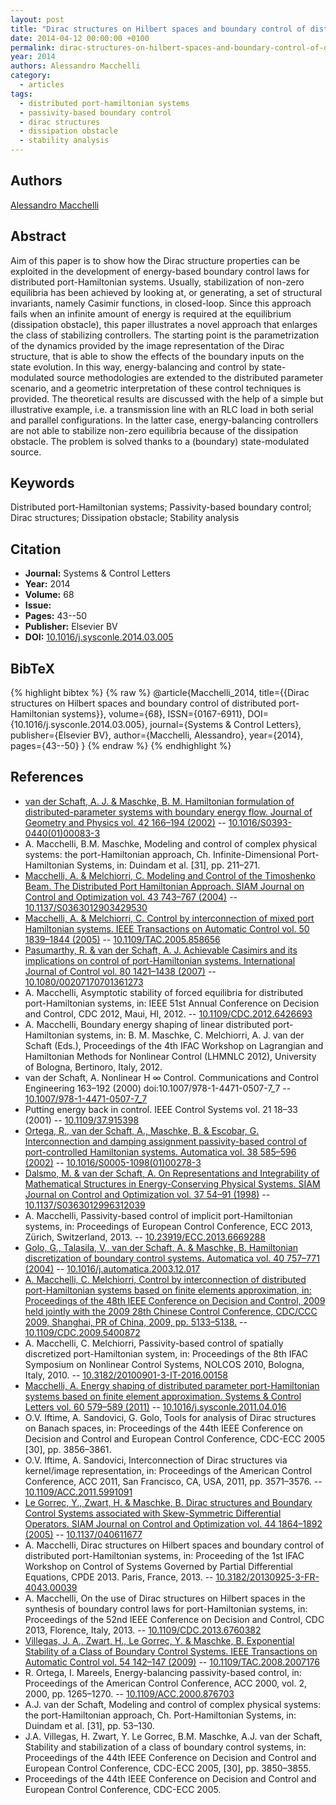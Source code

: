 ```yaml
---
layout: post
title: "Dirac structures on Hilbert spaces and boundary control of distributed port-Hamiltonian systems"
date: 2014-04-12 00:00:00 +0100
permalink: dirac-structures-on-hilbert-spaces-and-boundary-control-of-distributed-port-hamiltonian-systems
year: 2014
authors: Alessandro Macchelli
category:
  - articles
tags:
  - distributed port-hamiltonian systems
  - passivity-based boundary control
  - dirac structures
  - dissipation obstacle
  - stability analysis
---
```

 
## Authors
[Alessandro Macchelli](authors/alessandro_macchelli)
 
## Abstract
Aim of this paper is to show how the Dirac structure properties can be exploited in the development of energy-based boundary control laws for distributed port-Hamiltonian systems. Usually, stabilization of non-zero equilibria has been achieved by looking at, or generating, a set of structural invariants, namely Casimir functions, in closed-loop. Since this approach fails when an infinite amount of energy is required at the equilibrium (dissipation obstacle), this paper illustrates a novel approach that enlarges the class of stabilizing controllers. The starting point is the parametrization of the dynamics provided by the image representation of the Dirac structure, that is able to show the effects of the boundary inputs on the state evolution. In this way, energy-balancing and control by state-modulated source methodologies are extended to the distributed parameter scenario, and a geometric interpretation of these control techniques is provided. The theoretical results are discussed with the help of a simple but illustrative example, i.e. a transmission line with an RLC load in both serial and parallel configurations. In the latter case, energy-balancing controllers are not able to stabilize non-zero equilibria because of the dissipation obstacle. The problem is solved thanks to a (boundary) state-modulated source.
 
## Keywords
Distributed port-Hamiltonian systems; Passivity-based boundary control; Dirac structures; Dissipation obstacle; Stability analysis
 
## Citation
- **Journal:** Systems &amp; Control Letters
- **Year:** 2014
- **Volume:** 68
- **Issue:** 
- **Pages:** 43--50
- **Publisher:** Elsevier BV
- **DOI:** [10.1016/j.sysconle.2014.03.005](https://doi.org/10.1016/j.sysconle.2014.03.005)
 
## BibTeX
{% highlight bibtex %}
{% raw %}
@article{Macchelli_2014,
  title={{Dirac structures on Hilbert spaces and boundary control of distributed port-Hamiltonian systems}},
  volume={68},
  ISSN={0167-6911},
  DOI={10.1016/j.sysconle.2014.03.005},
  journal={Systems &amp; Control Letters},
  publisher={Elsevier BV},
  author={Macchelli, Alessandro},
  year={2014},
  pages={43--50}
}
{% endraw %}
{% endhighlight %}
 
## References
- [van der Schaft, A. J. & Maschke, B. M. Hamiltonian formulation of distributed-parameter systems with boundary energy flow. Journal of Geometry and Physics vol. 42 166–194 (2002)](hamiltonian-formulation-of-distributed-parameter-systems-with-boundary-energy-flow) -- [10.1016/S0393-0440(01)00083-3](https://doi.org/10.1016/S0393-0440(01)00083-3)
- A. Macchelli, B.M. Maschke, Modeling and control of complex physical systems: the port-Hamiltonian approach, Ch. Infinite-Dimensional Port-Hamiltonian Systems, in: Duindam et al. [31], pp. 211–271.
- [Macchelli, A. & Melchiorri, C. Modeling and Control of the Timoshenko Beam. The Distributed Port Hamiltonian Approach. SIAM Journal on Control and Optimization vol. 43 743–767 (2004)](modeling-and-control-of-the-timoshenko-beam-the-distributed-port-hamiltonian-approach) -- [10.1137/S0363012903429530](https://doi.org/10.1137/S0363012903429530)
- [Macchelli, A. & Melchiorri, C. Control by interconnection of mixed port Hamiltonian systems. IEEE Transactions on Automatic Control vol. 50 1839–1844 (2005)](control-by-interconnection-of-mixed-port-hamiltonian-systems) -- [10.1109/TAC.2005.858656](https://doi.org/10.1109/TAC.2005.858656)
- [Pasumarthy, R. & van der Schaft, A. J. Achievable Casimirs and its implications on control of port-Hamiltonian systems. International Journal of Control vol. 80 1421–1438 (2007)](achievable-casimirs-and-its-implications-on-control-of-port-hamiltonian-systems) -- [10.1080/00207170701361273](https://doi.org/10.1080/00207170701361273)
- A. Macchelli, Asymptotic stability of forced equilibria for distributed port-Hamiltonian systems, in: IEEE 51st Annual Conference on Decision and Control, CDC 2012, Maui, HI, 2012. -- [10.1109/CDC.2012.6426693](https://doi.org/10.1109/CDC.2012.6426693)
- A. Macchelli, Boundary energy shaping of linear distributed port-Hamiltonian systems, in: B. M. Maschke, C. Melchiorri, A. J. van der Schaft (Eds.), Proceedings of the 4th IFAC Workshop on Lagrangian and Hamiltonian Methods for Nonlinear Control (LHMNLC 2012), University of Bologna, Bertinoro, Italy, 2012.
- van der Schaft, A. Nonlinear H ∞ Control. Communications and Control Engineering 163–192 (2000) doi:10.1007/978-1-4471-0507-7_7 -- [10.1007/978-1-4471-0507-7_7](https://doi.org/10.1007/978-1-4471-0507-7_7)
- Putting energy back in control. IEEE Control Systems vol. 21 18–33 (2001) -- [10.1109/37.915398](https://doi.org/10.1109/37.915398)
- [Ortega, R., van der Schaft, A., Maschke, B. & Escobar, G. Interconnection and damping assignment passivity-based control of port-controlled Hamiltonian systems. Automatica vol. 38 585–596 (2002)](interconnection-and-damping-assignment-passivity-based-control-of-port-controlled-hamiltonian-systems) -- [10.1016/S0005-1098(01)00278-3](https://doi.org/10.1016/S0005-1098(01)00278-3)
- [Dalsmo, M. & van der Schaft, A. On Representations and Integrability of Mathematical Structures in Energy-Conserving Physical Systems. SIAM Journal on Control and Optimization vol. 37 54–91 (1998)](on-representations-and-integrability-of-mathematical-structures-in-energy-conserving-physical-systems) -- [10.1137/S0363012996312039](https://doi.org/10.1137/S0363012996312039)
- A. Macchelli, Passivity-based control of implicit port-Hamiltonian systems, in: Proceedings of European Control Conference, ECC 2013, Zürich, Switzerland, 2013. -- [10.23919/ECC.2013.6669288](https://doi.org/10.23919/ECC.2013.6669288)
- [Golo, G., Talasila, V., van der Schaft, A. & Maschke, B. Hamiltonian discretization of boundary control systems. Automatica vol. 40 757–771 (2004)](hamiltonian-discretization-of-boundary-control-systems) -- [10.1016/j.automatica.2003.12.017](https://doi.org/10.1016/j.automatica.2003.12.017)
- [A. Macchelli, C. Melchiorri, Control by interconnection of distributed port-Hamiltonian systems based on finite elements approximation, in: Proceedings of the 48th IEEE Conference on Decision and Control, 2009 held jointly with the 2009 28th Chinese Control Conference, CDC/CCC 2009, Shanghai, PR of China, 2009, pp. 5133–5138.](control-by-interconnection-of-distributed-port-hamiltonian-systems-based-on-finite-elements-approximation) -- [10.1109/CDC.2009.5400872](https://doi.org/10.1109/CDC.2009.5400872)
- A. Macchelli, C. Melchiorri, Passivity-based control of spatially discretized port-Hamiltonian system, in: Proceedings of the 8th IFAC Symposium on Nonlinear Control Systems, NOLCOS 2010, Bologna, Italy, 2010. -- [10.3182/20100901-3-IT-2016.00158](https://doi.org/10.3182/20100901-3-IT-2016.00158)
- [Macchelli, A. Energy shaping of distributed parameter port-Hamiltonian systems based on finite element approximation. Systems &amp; Control Letters vol. 60 579–589 (2011)](energy-shaping-of-distributed-parameter-port-hamiltonian-systems-based-on-finite-element-approximation) -- [10.1016/j.sysconle.2011.04.016](https://doi.org/10.1016/j.sysconle.2011.04.016)
- O.V. Iftime, A. Sandovici, G. Golo, Tools for analysis of Dirac structures on Banach spaces, in: Proceedings of the 44th IEEE Conference on Decision and Control and European Control Conference, CDC-ECC 2005 [30], pp. 3856–3861.
- O.V. Iftime, A. Sandovici, Interconnection of Dirac structures via kernel/image representation, in: Proceedings of the American Control Conference, ACC 2011, San Francisco, CA, USA, 2011, pp. 3571–3576. -- [10.1109/ACC.2011.5991091](https://doi.org/10.1109/ACC.2011.5991091)
- [Le Gorrec, Y., Zwart, H. & Maschke, B. Dirac structures and Boundary Control Systems associated with Skew-Symmetric Differential Operators. SIAM Journal on Control and Optimization vol. 44 1864–1892 (2005)](dirac-structures-and-boundary-control-systems-associated-with-skew-symmetric-differential-operators) -- [10.1137/040611677](https://doi.org/10.1137/040611677)
- A. Macchelli, Dirac structures on Hilbert spaces and boundary control of distributed port-Hamiltonian systems, in: Proceeding of the 1st IFAC Workshop on Control of Systems Governed by Partial Differential Equations, CPDE 2013. Paris, France, 2013. -- [10.3182/20130925-3-FR-4043.00039](https://doi.org/10.3182/20130925-3-FR-4043.00039)
- A. Macchelli, On the use of Dirac structures on Hilbert spaces in the synthesis of boundary control laws for port-Hamiltonian systems, in: Proceedings of the 52nd IEEE Conference on Decision and Control, CDC 2013, Florence, Italy, 2013. -- [10.1109/CDC.2013.6760382](https://doi.org/10.1109/CDC.2013.6760382)
- [Villegas, J. A., Zwart, H., Le Gorrec, Y. & Maschke, B. Exponential Stability of a Class of Boundary Control Systems. IEEE Transactions on Automatic Control vol. 54 142–147 (2009)](exponential-stability-of-a-class-of-boundary-control-systems) -- [10.1109/TAC.2008.2007176](https://doi.org/10.1109/TAC.2008.2007176)
- R. Ortega, I. Mareels, Energy-balancing passivity-based control, in: Proceedings of the American Control Conference, ACC 2000, vol. 2, 2000, pp. 1265–1270. -- [10.1109/ACC.2000.876703](https://doi.org/10.1109/ACC.2000.876703)
- A.J. van der Schaft, Modeling and control of complex physical systems: the port-Hamiltonian approach, Ch. Port-Hamiltonian Systems, in: Duindam et al. [31], pp. 53–130.
- J.A. Villegas, H. Zwart, Y. Le Gorrec, B.M. Maschke, A.J. van der Schaft, Stability and stabilization of a class of boundary control systems, in: Proceedings of the 44th IEEE Conference on Decision and Control and European Control Conference, CDC-ECC 2005, [30], pp. 3850–3855.
- Proceedings of the 44th IEEE Conference on Decision and Control and European Control Conference, CDC-ECC 2005.

